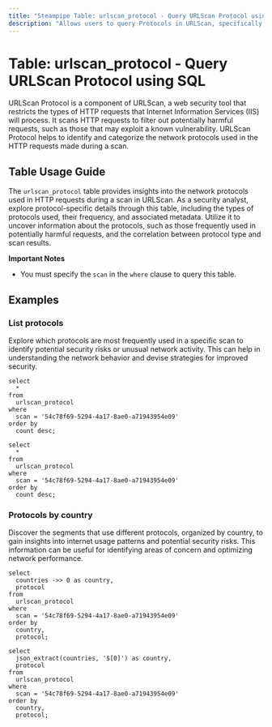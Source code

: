```yaml
---
title: "Steampipe Table: urlscan_protocol - Query URLScan Protocol using SQL"
description: "Allows users to query Protocols in URLScan, specifically the network protocols used in the HTTP requests made during a scan, providing insights into the security and performance of the network."
---
```


# Table: urlscan_protocol - Query URLScan Protocol using SQL

URLScan Protocol is a component of URLScan, a web security tool that restricts the types of HTTP requests that Internet Information Services (IIS) will process. It scans HTTP requests to filter out potentially harmful requests, such as those that may exploit a known vulnerability. URLScan Protocol helps to identify and categorize the network protocols used in the HTTP requests made during a scan.

## Table Usage Guide

The `urlscan_protocol` table provides insights into the network protocols used in HTTP requests during a scan in URLScan. As a security analyst, explore protocol-specific details through this table, including the types of protocols used, their frequency, and associated metadata. Utilize it to uncover information about the protocols, such as those frequently used in potentially harmful requests, and the correlation between protocol type and scan results.

**Important Notes**
- You must specify the `scan` in the `where` clause to query this table.

## Examples

### List protocols
Explore which protocols are most frequently used in a specific scan to identify potential security risks or unusual network activity. This can help in understanding the network behavior and devise strategies for improved security.

```sql+postgres
select
  *
from
  urlscan_protocol
where
  scan = '54c78f69-5294-4a17-8ae0-a71943954e09'
order by
  count desc;
```

```sql+sqlite
select
  *
from
  urlscan_protocol
where
  scan = '54c78f69-5294-4a17-8ae0-a71943954e09'
order by
  count desc;
```

### Protocols by country
Discover the segments that use different protocols, organized by country, to gain insights into internet usage patterns and potential security risks. This information can be useful for identifying areas of concern and optimizing network performance.

```sql+postgres
select
  countries ->> 0 as country,
  protocol
from
  urlscan_protocol
where
  scan = '54c78f69-5294-4a17-8ae0-a71943954e09'
order by
  country,
  protocol;
```

```sql+sqlite
select
  json_extract(countries, '$[0]') as country,
  protocol
from
  urlscan_protocol
where
  scan = '54c78f69-5294-4a17-8ae0-a71943954e09'
order by
  country,
  protocol;
```